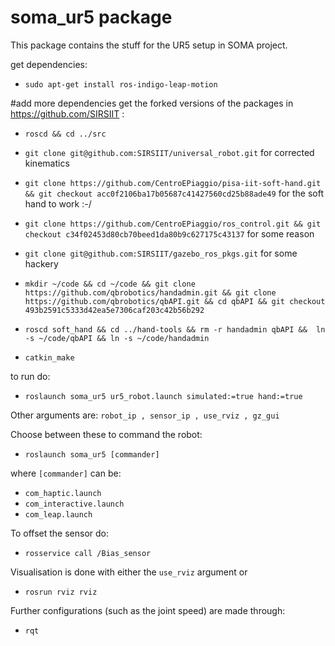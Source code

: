 # soma_ur5 package
This package contains the stuff for the UR5 setup in SOMA project.

get dependencies:
* `sudo apt-get install ros-indigo-leap-motion`

#add more dependencies
get the forked versions of the packages in https://github.com/SIRSIIT :
* `roscd && cd ../src`
* `git clone git@github.com:SIRSIIT/universal_robot.git` for corrected kinematics
* `git clone https://github.com/CentroEPiaggio/pisa-iit-soft-hand.git && git checkout acc0f2106ba17b05687c41427560cd25b88ade49` for the soft hand to work :-/
* `git clone https://github.com/CentroEPiaggio/ros_control.git && git checkout c34f02453d80cb70beed1da80b9c627175c43137` for some reason
* `git clone git@github.com:SIRSIIT/gazebo_ros_pkgs.git` for some hackery

* `mkdir ~/code && cd ~/code && git clone https://github.com/qbrobotics/handadmin.git && git clone https://github.com/qbrobotics/qbAPI.git && cd qbAPI && git checkout 493b2591c5333d42ea5e7306caf203c42b56b292`
* `roscd soft_hand && cd ../hand-tools && rm -r handadmin qbAPI &&  ln -s ~/code/qbAPI && ln -s ~/code/handadmin`

* `catkin_make`

to run do:

* `roslaunch soma_ur5 ur5_robot.launch simulated:=true hand:=true`

Other arguments are:
  `robot_ip , sensor_ip , use_rviz , gz_gui`
  
  Choose between these to command the robot:
  *   `roslaunch soma_ur5 [commander]`
  
  where `[commander]` can be:
   * `com_haptic.launch`
   * `com_interactive.launch`
   * `com_leap.launch`

To offset the sensor do:

* `rosservice call /Bias_sensor`

Visualisation is done with either the `use_rviz` argument or
* `rosrun rviz rviz`

Further configurations (such as the joint speed) are made through:
* `rqt`




